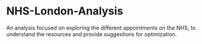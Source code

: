 # NHS-London-Analysis
An analysis focused on exploring the different appointments on the NHS, to understand the resources and provide suggestions for optimization.
